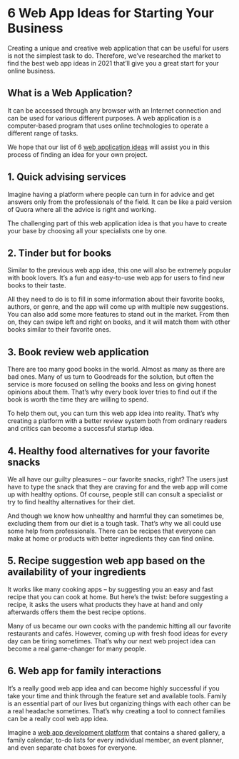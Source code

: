 # 6 Web App Ideas for Starting Your Business

Creating a unique and creative web application that can be useful for users is not the simplest task to do. Therefore, we’ve researched the market to find the best web app ideas in 2021 that’ll give you a great start for your online business.

## What is a Web Application?

It can be accessed through any browser with an Internet connection and can be used for various different purposes. A web application is a computer-based program that uses online technologies to operate a different range of tasks.

We hope that our list of 6 [web application ideas](https://www.designveloper.com/en/blog/7-awesome-web-app-ideas-for-web-developer/) will assist you in this process of finding an idea for your own project.

## 1. Quick advising services

Imagine having a platform where people can turn in for advice and get answers only from the professionals of the field. It can be like a paid version of Quora where all the advice is right and working.

The challenging part of this web application idea is that you have to create your base by choosing all your specialists one by one.

## 2. Tinder but for books

Similar to the previous web app idea, this one will also be extremely popular with book lovers. It’s a fun and easy-to-use web app for users to find new books to their taste.

All they need to do is to fill in some information about their favorite books, authors, or genre, and the app will come up with multiple new suggestions. You can also add some more features to stand out in the market. From then on, they can swipe left and right on books, and it will match them with other books similar to their favorite ones.

## 3. Book review web application

There are too many good books in the world. Almost as many as there are bad ones. Many of us turn to Goodreads for the solution, but often the service is more focused on selling the books and less on giving honest opinions about them. That’s why every book lover tries to find out if the book is worth the time they are willing to spend.

To help them out, you can turn this web app idea into reality. That’s why creating a platform with a better review system both from ordinary readers and critics can become a successful startup idea.

## 4. Healthy food alternatives for your favorite snacks

We all have our guilty pleasures – our favorite snacks, right? The users just have to type the snack that they are craving for and the web app will come up with healthy options. Of course, people still can consult a specialist or try to find healthy alternatives for their diet.

And though we know how unhealthy and harmful they can sometimes be, excluding them from our diet is a tough task. That’s why we all could use some help from professionals. There can be recipes that everyone can make at home or products with better ingredients they can find online.

## 5. Recipe suggestion web app based on the availability of your ingredients

It works like many cooking apps – by suggesting you an easy and fast recipe that you can cook at home. But here’s the twist: before suggesting a recipe, it asks the users what products they have at hand and only afterwards offers them the best recipe options.

Many of us became our own cooks with the pandemic hitting all our favorite restaurants and cafés. However, coming up with fresh food ideas for every day can be tiring sometimes. That’s why our next web project idea can become a real game-changer for many people.

## 6. Web app for family interactions

It’s a really good web app idea and can become highly successful if you take your time and think through the feature set and available tools. Family is an essential part of our lives but organizing things with each other can be a real headache sometimes. That’s why creating a tool to connect families can be a really cool web app idea.

Imagine a [web app development platform](https://www.designveloper.com/en/blog/7-best-application-development-software-platforms/) that contains a shared gallery, a family calendar, to-do lists for every individual member, an event planner, and even separate chat boxes for everyone.
